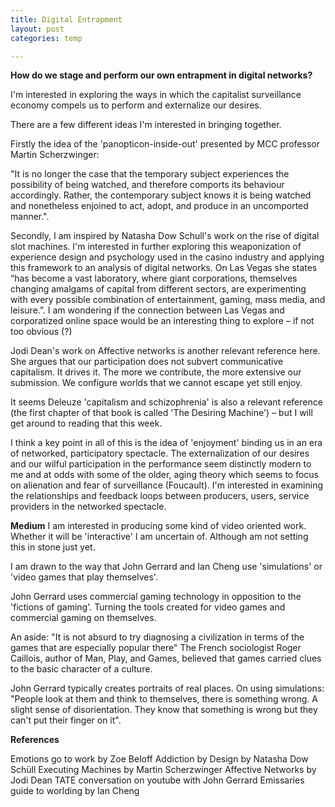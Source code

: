```yaml
---
title: Digital Entrapment
layout: post
categories: temp

---
```


**How do we stage and perform our own entrapment in digital networks?**

I'm interested in exploring the ways in which the capitalist surveillance economy compels us to perform and externalize our desires.   

There are a few different ideas I'm interested in bringing together.

Firstly the idea of the 'panopticon-inside-out' presented by MCC professor Martin Scherzwinger:

"It is no longer the case that the temporary subject experiences the possibility of being watched, and therefore comports its behaviour accordingly. Rather, the contemporary subject knows it is being watched and nonetheless enjoined to act, adopt, and produce in an uncomported manner.".

Secondly, I am inspired by Natasha Dow Schull's work on the rise of digital slot machines.   I'm interested in further exploring this weaponization of experience design and psychology used in the casino industry and applying this framework to an analysis of digital networks. On Las Vegas she states “has become a vast laboratory, where giant corporations, themselves changing amalgams of capital from different sectors, are experimenting with every possible combination of entertainment, gaming, mass media, and leisure.”. I am wondering if the connection between Las Vegas and corporatized online space would be an interesting thing to explore – if not too obvious (?)

Jodi Dean's work on Affective networks is another relevant reference here. She argues that our participation does not subvert communicative capitalism. It drives it. The more we contribute, the more extensive our submission. We configure worlds that we cannot escape yet still enjoy.

It seems Deleuze 'capitalism and schizophrenia' is also a relevant reference (the first chapter of that book is called 'The Desiring Machine') – but I will get around to reading that this week.

I think a key point in all of this is the idea of 'enjoyment' binding us in an era of networked, participatory spectacle. The externalization of our desires and our wilful participation in the performance seem distinctly modern to me and at odds with some of the older, aging theory which seems to focus on alienation and fear of surveillance (Foucault).  I'm interested in examining the relationships and feedback loops between producers, users, service providers in the networked spectacle.

**Medium**
I am interested in producing some kind of video oriented work. Whether it will  be 'interactive' I am uncertain of. Although am not setting this in stone just yet.

I am drawn to the way that  John Gerrard and Ian Cheng use 'simulations' or 'video games that play themselves'.  

John Gerrard uses commercial gaming technology in opposition to the 'fictions of gaming'.  Turning the tools created for video games and commercial gaming on themselves.

An aside: "It is not absurd to try diagnosing a civilization in terms of the games that are especially popular there" The French sociologist Roger Caillois, author of Man, Play, and Games, believed that games carried clues to the basic character of a culture.

John Gerrard typically creates portraits of real places.  On using simulations: "People look at them and think to themselves, there is something wrong. A slight sense of disorientation. They know that something is wrong but they can't put their finger on it".


**References**

Emotions go to work by Zoe Beloff
Addiction by Design by Natasha Dow Schüll
Executing Machines by Martin Scherzwinger
Affective Networks by Jodi Dean
TATE conversation on youtube with John Gerrard
Emissaries guide to worlding by Ian Cheng
